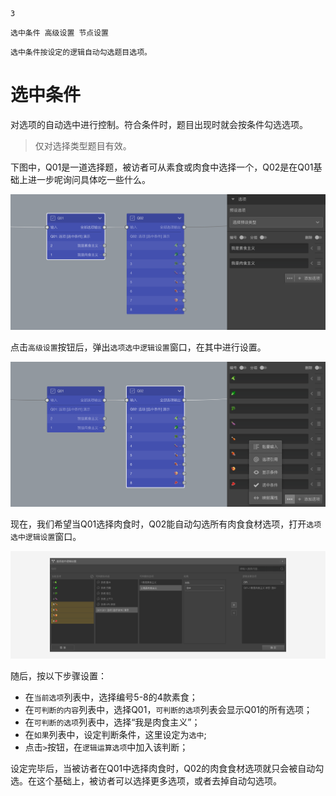 ```index
3
```
```tag
选中条件 高级设置 节点设置
```
```summary
选中条件按设定的逻辑自动勾选题目选项。
```
# 选中条件
对选项的自动选中进行控制。符合条件时，题目出现时就会按条件勾选选项。

> 仅对选择类型题目有效。

下图中，Q01是一道选择题，被访者可从素食或肉食中选择一个，Q02是在Q01基础上进一步呢询问具体吃一些什么。

<img src='../assets/04optionAdvancedSetting/03selectedCondition/node-Q01.png'>

点击`高级设置`按钮后，弹出`选项选中逻辑设置`窗口，在其中进行设置。

<img src='../assets/04optionAdvancedSetting/03selectedCondition/node-Q02.png'>

现在，我们希望当Q01选择肉食时，Q02能自动勾选所有肉食食材选项，打开`选项选中逻辑设置`窗口。

<img src='../assets/04optionAdvancedSetting/03selectedCondition/popup.png'>

随后，按以下步骤设置：
+ 在`当前选项`列表中，选择编号5-8的4款素食；
+ 在`可判断的内容`列表中，选择Q01，`可判断的选项`列表会显示Q01的所有选项；
+ 在`可判断的选项`列表中，选择“我是肉食主义”；
+ 在`如果`列表中，设定判断条件，这里设定为`选中`;
+ 点击`>`按钮，在`逻辑运算选项`中加入该判断；

设定完毕后，当被访者在Q01中选择肉食时，Q02的肉食食材选项就只会被自动勾选。在这个基础上，被访者可以选择更多选项，或者去掉自动勾选项。